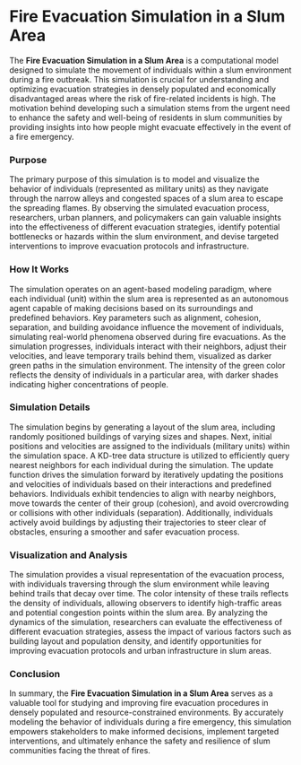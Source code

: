 # Fire Evacuation Simulation in a Slum Area

The **Fire Evacuation Simulation in a Slum Area** is a computational model designed to simulate the movement of individuals within a slum environment during a fire outbreak. This simulation is crucial for understanding and optimizing evacuation strategies in densely populated and economically disadvantaged areas where the risk of fire-related incidents is high. The motivation behind developing such a simulation stems from the urgent need to enhance the safety and well-being of residents in slum communities by providing insights into how people might evacuate effectively in the event of a fire emergency.

### Purpose
The primary purpose of this simulation is to model and visualize the behavior of individuals (represented as military units) as they navigate through the narrow alleys and congested spaces of a slum area to escape the spreading flames. By observing the simulated evacuation process, researchers, urban planners, and policymakers can gain valuable insights into the effectiveness of different evacuation strategies, identify potential bottlenecks or hazards within the slum environment, and devise targeted interventions to improve evacuation protocols and infrastructure.

### How It Works
The simulation operates on an agent-based modeling paradigm, where each individual (unit) within the slum area is represented as an autonomous agent capable of making decisions based on its surroundings and predefined behaviors. Key parameters such as alignment, cohesion, separation, and building avoidance influence the movement of individuals, simulating real-world phenomena observed during fire evacuations. As the simulation progresses, individuals interact with their neighbors, adjust their velocities, and leave temporary trails behind them, visualized as darker green paths in the simulation environment. The intensity of the green color reflects the density of individuals in a particular area, with darker shades indicating higher concentrations of people.

### Simulation Details
The simulation begins by generating a layout of the slum area, including randomly positioned buildings of varying sizes and shapes. Next, initial positions and velocities are assigned to the individuals (military units) within the simulation space. A KD-tree data structure is utilized to efficiently query nearest neighbors for each individual during the simulation. The update function drives the simulation forward by iteratively updating the positions and velocities of individuals based on their interactions and predefined behaviors. Individuals exhibit tendencies to align with nearby neighbors, move towards the center of their group (cohesion), and avoid overcrowding or collisions with other individuals (separation). Additionally, individuals actively avoid buildings by adjusting their trajectories to steer clear of obstacles, ensuring a smoother and safer evacuation process.

### Visualization and Analysis
The simulation provides a visual representation of the evacuation process, with individuals traversing through the slum environment while leaving behind trails that decay over time. The color intensity of these trails reflects the density of individuals, allowing observers to identify high-traffic areas and potential congestion points within the slum area. By analyzing the dynamics of the simulation, researchers can evaluate the effectiveness of different evacuation strategies, assess the impact of various factors such as building layout and population density, and identify opportunities for improving evacuation protocols and urban infrastructure in slum areas.

### Conclusion
In summary, the **Fire Evacuation Simulation in a Slum Area** serves as a valuable tool for studying and improving fire evacuation procedures in densely populated and resource-constrained environments. By accurately modeling the behavior of individuals during a fire emergency, this simulation empowers stakeholders to make informed decisions, implement targeted interventions, and ultimately enhance the safety and resilience of slum communities facing the threat of fires.
